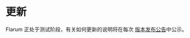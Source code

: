 <template>
  <outdated-zh class="blue"></outdated-zh>
</template>

# 更新

Flarum 正处于测试阶段，有关如何更新的说明将在每次 [版本发布公告](https://discuss.flarum.org/t/blog?sort=newest)中公示。
